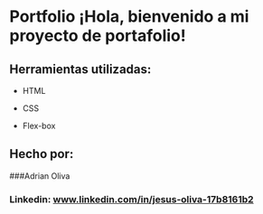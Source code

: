 # Portfolio ¡Hola, bienvenido a mi proyecto de portafolio!

## Herramientas utilizadas:

* HTML

* CSS

* Flex-box

## Hecho por:

###Adrian Oliva

### Linkedin: www.linkedin.com/in/jesus-oliva-17b8161b2
